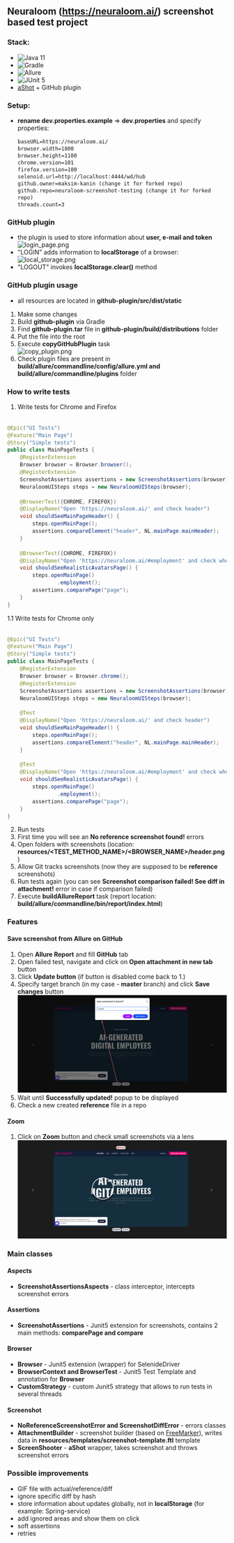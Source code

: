## Neuraloom (https://neuraloom.ai/) screenshot based test project

### Stack:

- ![Java 11](https://img.shields.io/badge/Java-11-critical)
- ![Gradle](https://img.shields.io/badge/Gradle-yellowgreen)
- ![Allure](https://img.shields.io/badge/Allure-orange)
- ![JUnit 5](https://img.shields.io/badge/JUnit-5-green)
- [aShot](https://github.com/pazone/ashot) + GitHub plugin

### Setup:

- __rename dev.properties.example__ => __dev.properties__ and specify properties:
  ```properties 
  baseURL=https://neuraloom.ai/
  browser.width=1800
  browser.height=1100
  chrome.version=101
  firefox.version=100
  selenoid.url=http://localhost:4444/wd/hub
  github.owner=maksim-kanin (change it for forked repo)
  github.repo=neuraloom-screenshot-testing (change it for forked repo)
  threads.count=3

### GitHub plugin

- the plugin is used to store information about __user, e-mail and token__ <br>
  ![login_page.png](readme/login_page.png)
- "LOGIN" adds information to __localStorage__ of a browser:
  ![local_storage.png](readme/local_storage.png)
- "LOGOUT" invokes __localStorage.clear()__ method

### GitHub plugin usage

- all resources are located in __github-plugin/src/dist/static__

1. Make some changes
2. Build __github-plugin__ via Gradle
3. Find __github-plugin.tar__ file in __github-plugin/build/distributions__ folder
4. Put the file into the root
5. Execute __copyGitHubPlugin__ task <br>
   ![copy_plugin.png](readme/copy_plugin.png)
6. Check plugin files are present in __build/allure/commandline/config/allure.yml and build/allure/commandline/plugins__
   folder

### How to write tests

1. Write tests for Chrome and Firefox

```java

@Epic("UI Tests")
@Feature("Main Page")
@Story("Simple tests")
public class MainPageTests {
    @RegisterExtension
    Browser browser = Browser.browser();
    @RegisterExtension
    ScreenshotAssertions assertions = new ScreenshotAssertions(browser);
    NeuraloomUISteps steps = new NeuraloomUISteps(browser);

    @BrowserTest({CHROME, FIREFOX})
    @DisplayName("Open 'https://neuraloom.ai/' and check header")
    void shouldSeeMainPageHeader() {
        steps.openMainPage();
        assertions.compareElement("header", NL.mainPage.mainHeader);
    }

    @BrowserTest({CHROME, FIREFOX})
    @DisplayName("Open 'https://neuraloom.ai/#employment' and check whole page")
    void shouldSeeRealisticAvatarsPage() {
        steps.openMainPage()
                .employment();
        assertions.comparePage("page");
    }
}
```

1.1 Write tests for Chrome only

```java

@Epic("UI Tests")
@Feature("Main Page")
@Story("Simple tests")
public class MainPageTests {
    @RegisterExtension
    Browser browser = Browser.chrome();
    @RegisterExtension
    ScreenshotAssertions assertions = new ScreenshotAssertions(browser);
    NeuraloomUISteps steps = new NeuraloomUISteps(browser);

    @Test
    @DisplayName("Open 'https://neuraloom.ai/' and check header")
    void shouldSeeMainPageHeader() {
        steps.openMainPage();
        assertions.compareElement("header", NL.mainPage.mainHeader);
    }

    @Test
    @DisplayName("Open 'https://neuraloom.ai/#employment' and check whole page")
    void shouldSeeRealisticAvatarsPage() {
        steps.openMainPage()
                .employment();
        assertions.comparePage("page");
    }
}
```

2. Run tests
3. First time you will see an __No reference screenshot found!__ errors
4. Open folders with screenshots (location: __resources/<TEST_METHOD_NAME>/<BROWSER_NAME>/header.png__)
5. Allow Git tracks screenshots (now they are supposed to be __reference__ screenshots)
6. Run tests again (you can see __Screenshot comparison failed! See diff in attachment!__ error in case if comparison
   failed)
7. Execute __buildAllureReport__ task (report location: __build/allure/commandline/bin/report/index.html__)

### Features

#### Save screenshot from __Allure__ on __GitHub__

1. Open __Allure Report__ and fill __GitHub__ tab
2. Open failed test, navigate and click on __Open attachment in new tab__ button
3. Click __Update button__ (if button is disabled come back to 1.)
4. Specify target branch (in my case - __master__ branch) and click __Save changes__ button <br>
   ![update.png](readme/update.png)
5. Wait until __Successfully updated!__ popup to be displayed
6. Check a new created __reference__ file in a repo

#### Zoom

1. Click on __Zoom__ button and check small screenshots via a lens <br>
   ![lens.png](readme/lens.png)

### Main classes

#### Aspects

- __ScreenshotAssertionsAspects__ - class interceptor, intercepts screenshot errors

#### Assertions

- __ScreenshotAssertions__ - Junit5 extension for screenshots, contains 2 main methods: __comparePage and compare__

#### Browser

- __Browser__ - Junit5 extension (wrapper) for SelenideDriver
- __BrowserContext and BrowserTest__ - Junit5 Test Template and annotation for __Browser__
- __CustomStrategy__ - custom Junit5 strategy that allows to run tests in several threads

#### Screenshot

- __NoReferenceScreenshotError and ScreenshotDiffError__ - errors classes
- __AttachmentBuilder__ - screenshot builder (based on [FreeMarker](https://freemarker.apache.org/)), writes data in
  __resources/templates/screenshot-template.ftl__ template
- __ScreenShooter__ - __aShot__ wrapper, takes screenshot and throws screenshot errors

### Possible improvements

- GIF file with actual/reference/diff
- ignore specific diff by hash
- store information about updates globally, not in __localStorage__ (for example: Spring-service)
- add ignored areas and show them on click
- soft assertions
- retries